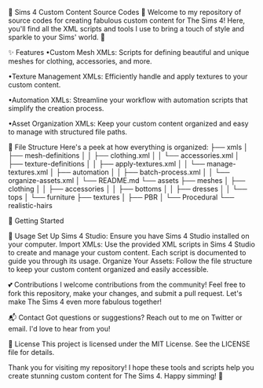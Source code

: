 🌸 Sims 4 Custom Content Source Codes 🌸
Welcome to my repository of source codes for creating fabulous custom content for The Sims 4! Here, you'll find all the XML scripts and tools I use to bring a touch of style and sparkle to your Sims' world. 💖

✨ Features
•Custom Mesh XMLs: Scripts for defining beautiful and unique meshes for clothing, accessories, and more.

•Texture Management XMLs: Efficiently handle and apply textures to your custom content.

•Automation XMLs: Streamline your workflow with automation scripts that simplify the creation process.

•Asset Organization XMLs: Keep your custom content organized and easy to manage with structured file paths.

📁 File Structure
Here's a peek at how everything is organized:
├── xmls
│   ├── mesh-definitions
│   │   ├── clothing.xml
│   │   └── accessories.xml
│   ├── texture-definitions
│   │   ├── apply-textures.xml
│   │   └── manage-textures.xml
│   ├── automation
│   │   ├── batch-process.xml
│   │   └── organize-assets.xml
│   └── README.md
└── assets
    ├── meshes
    │   ├── clothing
    │   │   ├── accessories
    │   │   ├── bottoms
    │   │   ├── dresses
    │   │   └── tops
    │   └── furniture
    ├── textures
    │   ├── PBR
    │   └── Procedural
    └── realistic-hairs
    
🚀 Getting Started

🌈 Usage
Set Up Sims 4 Studio: Ensure you have Sims 4 Studio installed on your computer.
Import XMLs: Use the provided XML scripts in Sims 4 Studio to create and manage your custom content. Each script is documented to guide you through its usage.
Organize Your Assets: Follow the file structure to keep your custom content organized and easily accessible.

💕 Contributions
I welcome contributions from the community! Feel free to fork this repository, make your changes, and submit a pull request. Let's make The Sims 4 even more fabulous together!

📬 Contact
Got questions or suggestions? Reach out to me on Twitter or email. I'd love to hear from you!

🎀 License
This project is licensed under the MIT License. See the LICENSE file for details.

Thank you for visiting my repository! I hope these tools and scripts help you create stunning custom content for The Sims 4. Happy simming! 🌟

